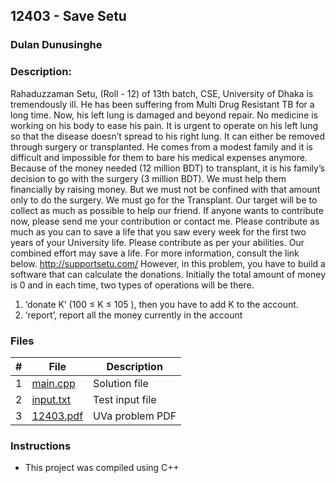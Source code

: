 ## 12403 - Save Setu
### Dulan Dunusinghe 
### Description:

Rahaduzzaman Setu, (Roll - 12) of 13th batch, CSE, University of Dhaka is tremendously ill. He has
been suffering from Multi Drug Resistant TB for a long time. Now, his left lung is damaged and
beyond repair. No medicine is working on his body to ease his pain. It is urgent to operate on his left
lung so that the disease doesn’t spread to his right lung. It can either be removed through surgery
or transplanted. He comes from a modest family and it is difficult and impossible for them to bare
his medical expenses anymore. Because of the money needed (12 million BDT) to transplant, it is his
family’s decision to go with the surgery (3 million BDT). We must help them financially by raising
money. But we must not be confined with that amount only to do the surgery. We must go for the
Transplant. Our target will be to collect as much as possible to help our friend.
If anyone wants to contribute now, please send me your contribution or contact me. Please contribute
as much as you can to save a life that you saw every week for the first two years of your University life.
Please contribute as per your abilities. Our combined effort may save a life.
For more information, consult the link below.
http://supportsetu.com/
However, in this problem, you have to build a software that can calculate the donations. Initially
the total amount of money is 0 and in each time, two types of operations will be there.
1) ‘donate K’ (100 ≤ K ≤ 105
), then you have to add K to the account.
2) ‘report’, report all the money currently in the account

### Files

|   #   | File                       | Description                                                |
| :---: | -------------------------- | ---------------------------------------------------------- |
|   1   | [main.cpp](./main.cpp)     | Solution file                                              |
|   2   | [input.txt](./input.txt)   | Test input file                                            |
|   3   | [12403.pdf](./12403.pdf)   | UVa problem PDF                                            |                                               


### Instructions

- This project was compiled using C++ 
